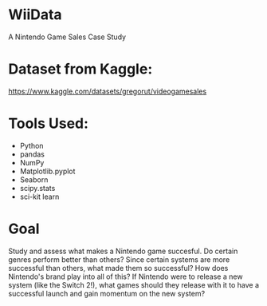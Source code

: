 # WiiData
A Nintendo Game Sales Case Study

# Dataset from Kaggle:
https://www.kaggle.com/datasets/gregorut/videogamesales

# Tools Used:
- Python
- pandas
- NumPy
- Matplotlib.pyplot
- Seaborn
- scipy.stats
- sci-kit learn

# Goal
Study and assess what makes a Nintendo game succesful. Do certain genres perform better than others? Since certain systems are more successful than others, what made them so successful? How does Nintendo's brand play into all of this? If Nintendo were to release a new system (like the Switch 2!), what games should they release with it to have a successful launch and gain momentum on the new system?
